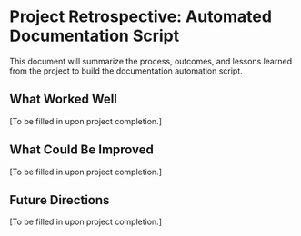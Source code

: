 # Project Retrospective: Automated Documentation Script

This document will summarize the process, outcomes, and lessons learned from the project to build the documentation automation script.

## What Worked Well

[To be filled in upon project completion.]

## What Could Be Improved

[To be filled in upon project completion.]

## Future Directions

[To be filled in upon project completion.]
